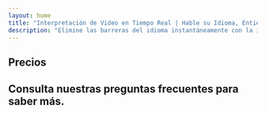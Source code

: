 ```yaml
---
layout: home
title: "Interpretación de Video en Tiempo Real | Hable su Idioma, Entienda Todo"
description: "Elimine las barreras del idioma instantáneamente con la interpretación de video en tiempo real de i14n. Participe en reuniones en su idioma nativo mientras todos entienden perfectamente. ¿Por qué aprender un nuevo idioma cuando la tecnología puede cerrar la brecha?"
---
```


<!-- text="Concéntrese en el crecimiento — deje que iMind se encargue de los idiomas." -->
<!-- text="Las aulas tardan años; iMind ofrece comprensión en tiempo real hoy, en todos los idiomas." -->
<!-- text="Entienda instantáneamente — sin aprender idiomas extranjeros" -->

<HeroSection
title="Reuniones de Video con **Interpretación** en Vivo"
text="Para empresas donde las **barreras del idioma** significan pérdida de negocios, retrasos y errores costosos.">
<AuthButton text="Probar Demo en Vivo →" buttonClass="brand"/>
<NavButton to="#pricing" buttonClass="alt" buttonLabel="Precios" />
</HeroSection>

<span id="1"></span>

<FeatureBlock :card="{
  title: 'Hable Instantáneamente en Más de 100 Idiomas',
  details: 'iMind permite que cada participante hable en su idioma nativo — de forma natural, en [tiempo real](/guide/how-it-works), y **sin subtítulos** ni retrasos.',
    items: [
      '⚡︎ Hable libremente — sea entendido al instante.',
      '✧ Interpretación impulsada por IA que capta el tono, la intención y la terminología específica de la industria.',
      '✧ Interpretación bidireccional, continua, de voz a voz sin configuración manual.',
    ],
  link: './guide/what-is-imind',
  src: {
    light: '/1.png',
    dark: '/1.png',
  },
  inversion: false
}" />

<span id="2"></span>

<FeatureBlock :card="{
  title: 'La **Mente Dentro** de Sus Reuniones',
  details: 'iMind convierte cada llamada multilingüe en conocimiento claro y consultable.',
  items: [
    '⚡︎ Busque instantáneamente cualquier contenido en reuniones pasadas y actuales. Haga preguntas naturalmente, obtenga respuestas precisas sin revisar grabaciones.',
    '✧ Nunca pierda elementos de acción de ninguna reunión. Nuestra IA extrae automáticamente tareas, responsables y fechas límite de las conversaciones.',
    '✧ Los resúmenes de reuniones por IA entregan puntos clave instantáneamente en cualquier idioma, manteniendo a todos alineados sin tomar notas manualmente.',
  ],
  link: '/guide/how-it-works#🧩-deep-memory-deep-understanding',
  src: {
    light: '/2l.png',
    dark: '/2d.png',
  },
  inversion: true
}" />

<span id="3"></span>

<FeatureBlock :card="{
  title: 'Diseñado para Reuniones Serias — No Solo para Charlar',
  details: 'iMind es una plataforma de reuniones de video de nivel profesional, no un complemento o plugin ligero.',
  items: [
    '✧ Resolución 1080p, supresión inteligente de ruido y captación de voz focalizada.',
    '✧ Programación, moderación, demostraciones, grabación e integración completa con calendario — todo incluido, listo para usar.',
    '⚡︎ Transcripciones en vivo, chat entre participantes y un asistente de IA que mantiene las reuniones productivas.'
  ],
  link: '/guide/how-it-works',
  src: {
    light: '/3l.png',
    dark: '/3d.png',
  },
  inversion: false
}" />

<span id="4"></span>

<FeatureBlock
  :card="{
    title: 'Seguro y Confidencial por Diseño',
    details:
      'iMind está construido para conversaciones donde la confianza importa. Si bien confiamos en infraestructura de terceros de primera clase, [la confidencialidad siempre está en sus manos](/guide/privacy-architecture).',
    items: [
      '⚡︎ Privacidad basada en regiones — elija dónde se procesan sus datos. Dirigimos toda la interpretación, almacenamiento y análisis a través de infraestructura alineada con su zona de cumplimiento (por ejemplo, UE, EE. UU., Asia).',
      '✧ Privado por defecto — iMind **nunca** almacena ni utiliza su contenido para entrenamiento, perfilado o acceso de terceros.',
      '✧ Cumplimiento por arquitectura — Preparado para GDPR, CCPA y UAE PDPL, con soporte completo para derechos de exportación y eliminación.'
    ],
    link: '/guide/privacy-architecture',
    src: {
      light: '/4.png',
      dark: '/4.png',
    },
    inversion: true
  }"
/>

## Precios

<PricingPlans :plans="[
  {
    title: 'Business Starter',
    details: '**$7** por usuario / mes',
    items: [
      'Hable instantáneamente en más de 100 idiomas [ℹ️](#1)',
      'Diseñado para reuniones serias — No solo para charlar [ℹ️](#3)',
    ],
    linkText: 'Comenzar prueba',
    linkHref: '/guide/use-cases#negotiations',
    bullet: '💬'
  },
  {
    title: 'Business Standard',
    details: '**$14** por usuario / mes',
    items: [
      'Hable instantáneamente en más de 100 idiomas [ℹ️](#1)',
      'Diseñado para reuniones serias — No solo para charlar [ℹ️](#3)',
      'La **Mente Dentro** de sus reuniones [ℹ️](#2)',
    ],
    linkText: 'Comenzar prueba',
    linkHref: '/guide/use-cases#operations',
    bullet: '⚡︎'
  },
  {
    title: 'Business Plus',
    details: '**$22** por usuario / mes',
    items: [
      'Hable instantáneamente en más de 100 idiomas [ℹ️](#1)',
      'Diseñado para reuniones serias — No solo para charlar [ℹ️](#3)',
      'La **Mente Dentro** de sus reuniones [ℹ️](#2)',
      'Arquitectura de privacidad segmentada por región [ℹ️](#4)'
    ],
    linkText: 'Comenzar prueba',
    linkHref: '/guide/use-cases#operations',
    bullet: '💰'
  }
]" />

## Consulta nuestras preguntas frecuentes para saber más.

<AccordionGroup :items="[
  {
    q: '¿Pueden unirse participantes externos a una llamada?',
    a: 'Absolutamente. Para la versión gratuita de iMind, los participantes pueden iniciar sesión con una cuenta de Google o ser aprobados por el organizador de la reunión para unirse.<br><br>Para los clientes de Google Workspace, una vez que hayas creado una reunión, puedes invitar a cualquier persona a unirse incluso si no tiene una cuenta de Google. Simplemente comparte el enlace o el ID de la reunión con todos los participantes.'
  },
  {
    q: '¿Cuánto cuesta iMind?',
    a: 'Cualquier persona con una cuenta de Google puede crear una videollamada, invitar hasta 100 participantes y reunirse hasta 60 minutos por reunión sin costo. Para llamadas móviles y reuniones 1:1, no hay límite de tiempo.<br><br>Para reuniones más largas, con más participantes o funciones adicionales como números de marcación internacional, grabación de reuniones, transmisión en vivo y controles administrativos, consulta los planes y precios para organizaciones o Google Workspace Individual.'
  },
  {
    q: '¿Cómo accedo a las funciones premium?',
    a: 'Las funciones premium están disponibles en nuestros planes de Google Workspace y en Google One Premium.'
  },
  {
    q: '¿Es seguro el contenido de la reunión?',
    a: 'Sí. Todas las transmisiones de video y audio en Meet están cifradas. Los usuarios pueden unirse de forma segura incluso cuando están fuera de la oficina.'
  },
  {
    q: '¿Se requiere un servicio de terceros para el acceso telefónico?',
    a: 'No. Con la edición Enterprise de Google Workspace, tienes la capacidad de incluir un número de teléfono y PIN en cada una de tus reuniones sin necesidad de configuración adicional. Consulta la documentación de acceso telefónico para más detalles.'
  }
]" />